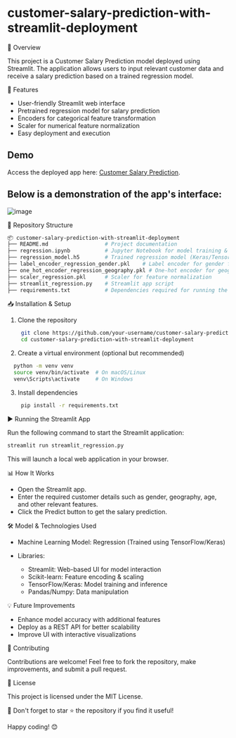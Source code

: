 # customer-salary-prediction-with-streamlit-deployment

📌 Overview

This project is a Customer Salary Prediction model deployed using Streamlit. The application allows users to input relevant customer data and receive a salary prediction based on a trained regression model.

🚀 Features

- User-friendly Streamlit web interface
- Pretrained regression model for salary prediction
- Encoders for categorical feature transformation
- Scaler for numerical feature normalization
- Easy deployment and execution

## Demo
Access the deployed app here: [Customer Salary Prediction](https://customer-salary-prediction-with-app-deployment-gappdfeztwfhpkf.streamlit.app/).

## **Below is a demonstration of the app's interface:**
![image](https://github.com/user-attachments/assets/4666a98c-81f3-40ac-a6a2-e86cdabead99)


📂 Repository Structure

``` bash
📦 customer-salary-prediction-with-streamlit-deployment
├── README.md                  # Project documentation
├── regression.ipynb           # Jupyter Notebook for model training & evaluation
├── regression_model.h5        # Trained regression model (Keras/TensorFlow)
├── label_encoder_regression_gender.pkl    # Label encoder for gender feature
├── one_hot_encoder_regression_geography.pkl # One-hot encoder for geography feature
├── scaler_regression.pkl      # Scaler for feature normalization
├── streamlit_regression.py    # Streamlit app script
├── requirements.txt           # Dependencies required for running the project

```

📥 Installation & Setup
1. Clone the repository
   ``` bash
    git clone https://github.com/your-username/customer-salary-prediction-with-streamlit-deployment.git
    cd customer-salary-prediction-with-streamlit-deployment
   ```
2. Create a virtual environment (optional but recommended)
``` bash
  python -m venv venv
  source venv/bin/activate  # On macOS/Linux
  venv\Scripts\activate     # On Windows
```
3. Install dependencies
   ``` bash
    pip install -r requirements.txt  
   ```
▶️ Running the Streamlit App

Run the following command to start the Streamlit application:

``` bash
streamlit run streamlit_regression.py
```
This will launch a local web application in your browser.

📊 How It Works

- Open the Streamlit app.
- Enter the required customer details such as gender, geography, age, and other relevant features.
- Click the Predict button to get the salary prediction.

🛠 Model & Technologies Used

- Machine Learning Model: Regression (Trained using TensorFlow/Keras)

- Libraries:

  - Streamlit: Web-based UI for model interaction
  - Scikit-learn: Feature encoding & scaling
  - TensorFlow/Keras: Model training and inference
  - Pandas/Numpy: Data manipulation
 
💡 Future Improvements

- Enhance model accuracy with additional features
- Deploy as a REST API for better scalability
- Improve UI with interactive visualizations

🤝 Contributing

Contributions are welcome! Feel free to fork the repository, make improvements, and submit a pull request.

📜 License

This project is licensed under the MIT License.

🌟 Don't forget to star ⭐ the repository if you find it useful!

Happy coding! 😊





